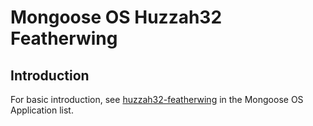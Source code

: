# Mongoose OS Huzzah32 Featherwing

## Introduction

For basic introduction, see [huzzah32-featherwing](https://github.com/mongoose-os-apps/huzzah32-featherwing) in the Mongoose OS Application list.

